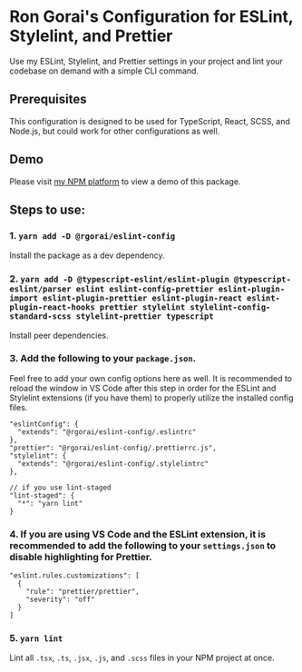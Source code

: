# Ron Gorai's Configuration for ESLint, Stylelint, and Prettier

Use my ESLint, Stylelint, and Prettier settings in your project and lint your codebase on demand with a simple CLI command.

## Prerequisites
This configuration is designed to be used for TypeScript, React, SCSS, and Node.js, but could work for other configurations as well.

## Demo
Please visit <a href="https://rgorai-npm-packages.netlify.app/eslint-config">my NPM platform</a> to view a demo of this package.

## Steps to use:
### 1. `yarn add -D @rgorai/eslint-config`
Install the package as a dev dependency.

### 2. `yarn add -D @typescript-eslint/eslint-plugin @typescript-eslint/parser eslint eslint-config-prettier eslint-plugin-import eslint-plugin-prettier eslint-plugin-react eslint-plugin-react-hooks prettier stylelint stylelint-config-standard-scss stylelint-prettier typescript`
Install peer dependencies.

### 3. Add the following to your `package.json`. 
Feel free to add your own config options here as well. It is recommended to reload the window in VS Code after this step in order for the ESLint and Stylelint extensions (if you have them) to properly utilize the installed config files.
```
"eslintConfig": {
  "extends": "@rgorai/eslint-config/.eslintrc"
},
"prettier": "@rgorai/eslint-config/.prettierrc.js",
"stylelint": {
  "extends": "@rgorai/eslint-config/.stylelintrc"
},

// if you use lint-staged
"lint-staged": {
  "*": "yarn lint"
}
```

### 4. If you are using VS Code and the ESLint extension, it is recommended to add the following to your `settings.json` to disable highlighting for Prettier.
```
"eslint.rules.customizations": [
  {
    "rule": "prettier/prettier",
    "severity": "off"
  }
]
```

### 5. `yarn lint`
Lint all `.tsx`, `.ts`, `.jsx`, `.js`, and `.scss` files in your NPM project at once.

